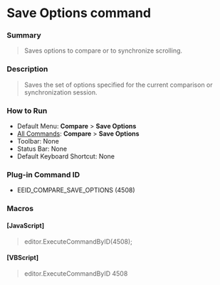 # Save Options command

### Summary

> Saves options to compare or to synchronize scrolling.

### Description

> Saves the set of options specified for the current comparison or synchronization session.

### How to Run

- Default Menu: **Compare** \> **Save Options**
- [All Commands](../tools/all_commands): **Compare** \> **Save Options**
- Toolbar: None
- Status Bar: None
- Default Keyboard Shortcut: None

### Plug-in Command ID

- EEID\_COMPARE\_SAVE\_OPTIONS (4508)

### Macros

#### \[JavaScript\]

> editor.ExecuteCommandByID(4508);

#### \[VBScript\]

> editor.ExecuteCommandByID 4508
